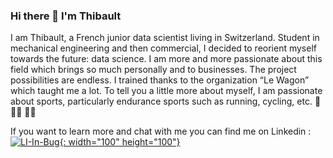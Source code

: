 ### Hi there 👋 I'm Thibault 

I am Thibault, a French junior data scientist living in Switzerland.
Student in mechanical engineering and then commercial, I decided to reorient myself towards the future: data science. I am more and more passionate about this field which brings so much personally and to businesses. The project possibilities are endless. I trained thanks to the organization “Le Wagon” which taught me a lot. To tell you a little more about myself, I am passionate about sports, particularly endurance sports such as running, cycling, etc. :running: :biking_man: :swimming_man:

If you want to learn more and chat with me you can find me on Linkedin : 
[![LI-In-Bug](https://github.com/FrenchizTib/FrenchizTib/assets/139383301/ea9d1139-8a9f-448c-a92f-0b2353259d7c){: width="100" height="100"}](https://www.linkedin.com/in/thibault-bellaton-9a5640153/)


<!--
**FrenchizTib/FrenchizTib** is a ✨ _special_ ✨ repository because its `README.md` (this file) appears on your GitHub profile.

Here are some ideas to get you started:

- 🔭 I’m currently working on ...
- 🌱 I’m currently learning ...
- 👯 I’m looking to collaborate on ...
- 🤔 I’m looking for help with ...
- 💬 Ask me about ...
- 📫 How to reach me: ...
- 😄 Pronouns: ...
- ⚡ Fun fact: ...
-->
